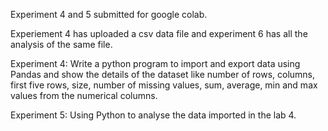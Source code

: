 Experiment 4 and 5 submitted for google colab.

Experiement 4 has uploaded a csv data file and experiment 6 has all the analysis of the same file.

Experiment 4: Write a python program to import and export data using Pandas and show the details of the dataset like number of rows, columns, first five rows, size, number of missing values, sum, average, min and max values from the numerical columns.

Experiment 5: Using Python to analyse the data imported in the lab 4.
